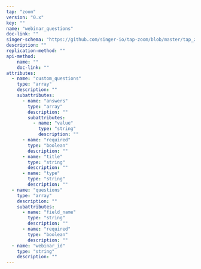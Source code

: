 ```yaml
---
tap: "zoom"
version: "0.x"
key: ""
name: "webinar_questions"
doc-link: ""
singer-schema: "https://github.com/singer-io/tap-zoom/blob/master/tap_zoom/schemas/webinar_questions.json"
description: ""
replication-method: ""
api-method:
    name: ""
    doc-link: ""
attributes:
  - name: "custom_questions"
    type: "array"
    description: ""
    subattributes:
      - name: "answers"
        type: "array"
        description: ""
        subattributes:
          - name: "value"
            type: "string"
            description: ""
      - name: "required"
        type: "boolean"
        description: ""
      - name: "title"
        type: "string"
        description: ""
      - name: "type"
        type: "string"
        description: ""
  - name: "questions"
    type: "array"
    description: ""
    subattributes:
      - name: "field_name"
        type: "string"
        description: ""
      - name: "required"
        type: "boolean"
        description: ""
  - name: "webinar_id"
    type: "string"
    description: ""
---
```

